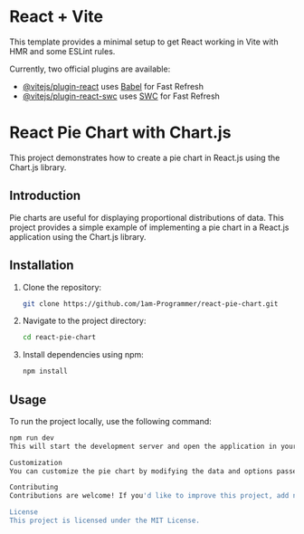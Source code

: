 # React + Vite

This template provides a minimal setup to get React working in Vite with HMR and some ESLint rules.

Currently, two official plugins are available:

- [@vitejs/plugin-react](https://github.com/vitejs/vite-plugin-react/blob/main/packages/plugin-react/README.md) uses [Babel](https://babeljs.io/) for Fast Refresh
- [@vitejs/plugin-react-swc](https://github.com/vitejs/vite-plugin-react-swc) uses [SWC](https://swc.rs/) for Fast Refresh


# React Pie Chart with Chart.js

This project demonstrates how to create a pie chart in React.js using the Chart.js library.

## Introduction

Pie charts are useful for displaying proportional distributions of data. This project provides a simple example of implementing a pie chart in a React.js application using the Chart.js library.

## Installation

1. Clone the repository:

    ```bash
    git clone https://github.com/1am-Programmer/react-pie-chart.git
    ```

2. Navigate to the project directory:

    ```bash
    cd react-pie-chart
    ```

3. Install dependencies using npm:

    ```bash
    npm install
    ```

## Usage

To run the project locally, use the following command:

```bash
npm run dev
This will start the development server and open the application in your default web browser. You should see a pie chart displayed with sample data.

Customization
You can customize the pie chart by modifying the data and options passed to the Chart.js component in the PieChart.js file. Chart.js provides extensive documentation on customization options available for pie charts, including colors, labels, tooltips, and more. Refer to the Chart.js documentation for more information.

Contributing
Contributions are welcome! If you'd like to improve this project, add new features, or fix bugs, feel free to fork the repository and submit a pull request.

License
This project is licensed under the MIT License.
